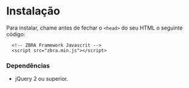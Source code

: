 # Instalação
Para instalar, chame antes de fechar o `<head>` do seu HTML o seguinte código:

```
  <!-- ZBRA Framework Javascrit -->
  <script src="zbra.min.js"></script>
```

### Dependências

* jQuery 2 ou superior.
